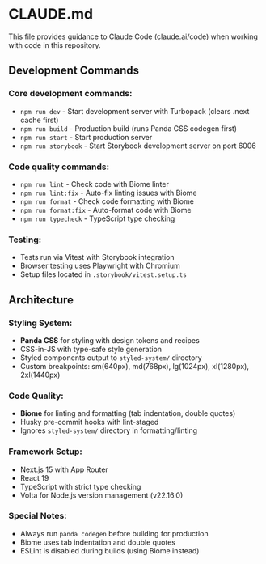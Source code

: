 # CLAUDE.md

This file provides guidance to Claude Code (claude.ai/code) when working with code in this repository.

## Development Commands

### Core development commands:
- `npm run dev` - Start development server with Turbopack (clears .next cache first)
- `npm run build` - Production build (runs Panda CSS codegen first)
- `npm run start` - Start production server
- `npm run storybook` - Start Storybook development server on port 6006

### Code quality commands:
- `npm run lint` - Check code with Biome linter
- `npm run lint:fix` - Auto-fix linting issues with Biome
- `npm run format` - Check code formatting with Biome
- `npm run format:fix` - Auto-format code with Biome
- `npm run typecheck` - TypeScript type checking

### Testing:
- Tests run via Vitest with Storybook integration
- Browser testing uses Playwright with Chromium
- Setup files located in `.storybook/vitest.setup.ts`

## Architecture

### Styling System:
- **Panda CSS** for styling with design tokens and recipes
- CSS-in-JS with type-safe style generation
- Styled components output to `styled-system/` directory
- Custom breakpoints: sm(640px), md(768px), lg(1024px), xl(1280px), 2xl(1440px)

### Code Quality:
- **Biome** for linting and formatting (tab indentation, double quotes)
- Husky pre-commit hooks with lint-staged
- Ignores `styled-system/` directory in formatting/linting

### Framework Setup:
- Next.js 15 with App Router
- React 19
- TypeScript with strict type checking
- Volta for Node.js version management (v22.16.0)

### Special Notes:
- Always run `panda codegen` before building for production
- Biome uses tab indentation and double quotes
- ESLint is disabled during builds (using Biome instead)